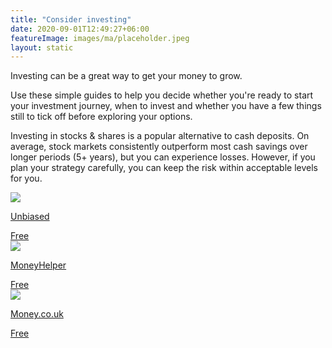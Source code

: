 ```yaml
---
title: "Consider investing"
date: 2020-09-01T12:49:27+06:00
featureImage: images/ma/placeholder.jpeg
layout: static
---
```


Investing can be a great way to get your money to grow.

Use these simple guides to help you decide whether you're ready to start your investment journey, when to invest and whether you have a few things still to tick off before exploring your options.

Investing in stocks & shares is a popular alternative to cash deposits. On average, stock markets consistently outperform most cash savings over longer periods (5+ years), but you can experience losses. However, if you plan your strategy carefully, you can keep the risk within acceptable levels for you.

<a class="ma-link" href="https://www.unbiased.co.uk/life/get-smart/when-to-start-investing-5-things-to-help-decide-if-you-re-ready"><div class="ma-card"><div class="ma-icon"><img src ="/images/icon-check.png"/></div><div class="ma-name"><p>Unbiased</p></div><div class="ma-paid-text"><span>Free</span></div></div></a><a class="ma-link" href="https://www.moneyhelper.org.uk/en/savings/investing"><div class="ma-card"><div class="ma-icon"><img src ="/images/icon-check.png"/></div><div class="ma-name"><p>MoneyHelper</p></div><div class="ma-paid-text"><span>Free</span></div></div></a><a class="ma-link" href="https://www.money.co.uk/guides/7-questions-you-must-ask-before-you-invest"><div class="ma-card"><div class="ma-icon"><img src ="/images/icon-check.png"/></div><div class="ma-name"><p>Money.co.uk</p></div><div class="ma-paid-text"><span>Free</span></div></div></a>  

<br/><br/>






